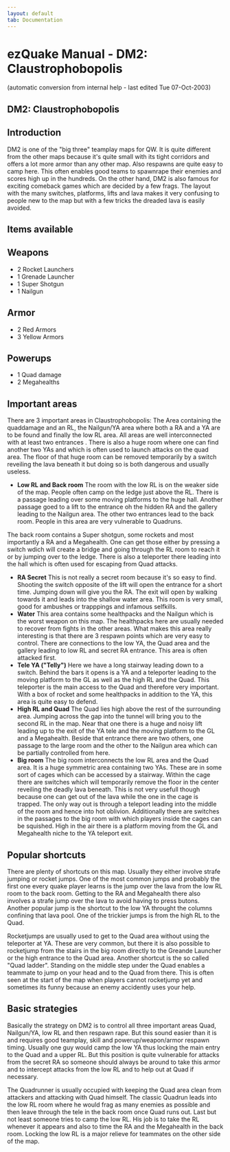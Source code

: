 ```yaml
---
layout: default
tab: Documentation
---
```


# ezQuake Manual - DM2: Claustrophobopolis
(automatic conversion from internal help - last edited Tue 07-Oct-2003)

## DM2: Claustrophobopolis

## Introduction

DM2 is one of the "big three" teamplay maps for QW. It is quite different from the other maps because it's quite small with its tight corridors and offers a lot more armor than any other map. Also respawns are quite easy to camp here. This often enables good teams to spawnrape their enemies and scores high up in the hundreds. On the other hand, DM2 is also famous for exciting comeback games which are decided by a few frags. The layout with the many switches, platforms, lifts and lava makes it very confusing to people new to the map but with a few tricks the dreaded lava is easily avoided.

## Items available
## Weapons

- 2 Rocket Launchers
- 1 Grenade Launcher
- 1 Super Shotgun
- 1 Nailgun

## Armor

- 2 Red Armors
- 3 Yellow Armors

## Powerups

- 1 Quad damage
- 2 Megahealths


## Important areas

There are 3 important areas in Claustrophobopolis: The Area containing the quaddamage and an RL, the Nailgun/YA area where both a RA and a YA are to be found and finally the low RL area. All areas are well interconnected with at least two entrances . There is also a huge room where one can find another two YAs and which is often used to launch attacks on the quad area. The floor of that huge room can be removed temporarily by a switch reveiling the lava beneath it but doing so is both dangerous and usually useless.

- **Low RL and Back room** 
The room with the low RL is on the weaker side of the map. People often camp on the ledge just above the RL. There is a passage leading over some moving platforms to the huge hall. Another passage goed to a lift to the entrance oh the hidden RA and the gallery leading to the Nailgun area. The other two entrances lead to the back room. People in this area are very vulnerable to Quadruns.

The back room contains a Super shotgun, some rockets and most importantly a RA and a Megahealth. One can get those either by pressing a switch wdich will create a bridge and going through the RL room to reach it or by jumping over to the ledge. There is also a teleporter there leading into the hall which is often used for escaping from Quad attacks.

- **RA Secret** This is not really a secret room because it's so easy to find. Shooting the switch opposite of the lift will open the entrance for a short time. Jumping down will give you the RA. The exit will open by walking towards it and leads into the shallow water area. This room is very small, good for ambushes or trapppings and infamous selfkills.
- **Water** This area contains some healthpacks and the Nailgun which is the worst weapon on this map. The healthpacks here are usually needed to recover from fights in the other areas. What makes this area really interesting is that there are 3 respawn points which are very easy to control. There are connections to the low YA, the Quad area and the gallery leading to low RL and secret RA entrance. This area is often attacked first.
- **Tele YA ("Telly")** Here we have a long stairway leading down to a switch. Behind the bars it opens is a YA and a teleporter leading to the moving platform to the GL as well as the high RL and the Quad. This teleporter is the main access to the Quad and therefore very important. With a box of rocket and some healthpacks in addition to the YA, this area is quite easy to defend.
- **High RL and Quad** The Quad lies high above the rest of the surrounding area. Jumping across the gap into the tunnel will bring you to the second RL in the map. Near that one there is a huge and noisy lift leading up to the exit of the YA tele and the moving platform to the GL and a Megahealth. Beside that entrance there are two others, one passage to the large room and the other to the Nailgun area which can be partially controlled from here.
- **Big room** The big room interconnects the low RL area and the Quad area. It is a huge symmetric area containing two YAs. These are in some sort of cages which can be accessed by a stairway. Within the cage there are switches which will temporarily remove the floor in the center reveiling the deadly lava beneath. This is not very usefull though because one can get out of the lava while the one in the cage is trapped. The only way out is through a teleport leading into the middle of the room and hence into hot oblivion. Additionally there are switches in the passages to the big room with which players inside the cages can be squished. High in the air there is a platform moving from the GL and Megahealth niche to the YA teleport exit.

## Popular shortcuts

There are plenty of shortcuts on this map. Usually they either involve strafe jumping or rocket jumps. One of the most common jumps and probably the first one every quake player learns is the jump over the lava from the low RL room to the back room. Getting to the RA and Megahealth there also involves a strafe jump over the lava to avoid having to press butons. Another popular jump is the shortcut to the low YA throught the columns confining that lava pool. One of the trickier jumps is from the high RL to the Quad.

Rocketjumps are usually used to get to the Quad area without using the teleporter at YA. These are very common, but there it is also possible to rocketjump from the stairs in the big room directly to the Greande Launcher or the high entrance to the Quad area. Another shortcut is the so called "Quad ladder". Standing on the middle step under the Quad enables a teammate to jump on your head and to the Quad from there. This is often seen at the start of the map when players cannot rocketjump yet and sometimes its funny because an enemy accidently uses your help.
## Basic strategies

Basically the strategy on DM2 is to control all three important areas Quad, Nailgun/YA, low RL and then respawn rape. But this sound easier than it is and requires good teamplay, skill and powerup/weapon/armor respawn timing. Usually one guy would camp the low YA thus locking the main entry to the Quad and a upper RL. But this position is quite vulnerable for attacks from the secret RA so someone should always be around to take this armor and to intercept attacks from the low RL and to help out at Quad if necessary.

The Quadrunner is usually occupied with keeping the Quad area clean from attackers and attacking with Quad himself. The classic Quadrun leads into the low RL room where he would frag as many enemies as possible and then leave through the tele in the back room once Quad runs out. Last but not least someone tries to camp the low RL. His job is to take the RL whenever it appears and also to time the RA and the Megahealth in the back room. Locking the low RL is a major relieve for teammates on the other side of the map.
